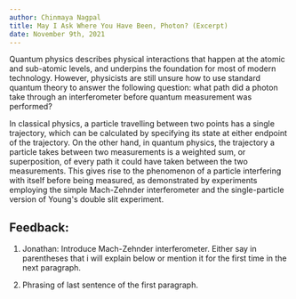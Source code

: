 ```yaml
---
author: Chinmaya Nagpal
title: May I Ask Where You Have Been, Photon? (Excerpt)
date: November 9th, 2021
---
```


Quantum physics describes physical interactions that happen at the atomic and
sub-atomic levels, and underpins the foundation for most of modern technology.
However, physicists are still unsure how to use standard quantum theory to 
answer the following question: what path did a photon take through an 
interferometer before quantum measurement was performed? 

In classical physics, a particle travelling between two points has a single 
trajectory, which can be calculated by specifying its state at either endpoint 
of the trajectory. On the other hand, in quantum physics, the trajectory a 
particle takes between two measurements is a weighted sum, or superposition, of 
every path it could have taken between the two measurements. This gives rise to 
the phenomenon of a particle interfering with itself before being measured, as 
demonstrated by experiments employing the simple Mach-Zehnder interferometer 
and the single-particle version of Young's double slit experiment. 


## Feedback:

1. Jonathan: Introduce Mach-Zehnder interferometer. Either say in parentheses 
   that i will explain below or mention it for the first time in the next 
   paragraph. 

2. Phrasing of last sentence of the first paragraph. 
